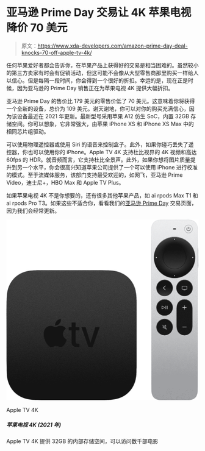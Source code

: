 # 亚马逊 Prime Day 交易让 4K 苹果电视降价 70 美元

> 原文：<https://www.xda-developers.com/amazon-prime-day-deal-knocks-70-off-apple-tv-4k/>

任何苹果爱好者都会告诉你，在苹果产品上获得好的交易是相当困难的。虽然较小的第三方卖家有时会有促销活动，但这可能不会像从大型零售商那里购买一样给人以信心。但是每隔一段时间，你会得到一个很好的折扣。幸运的是，现在正是时候，因为亚马逊的 Prime Day 销售正在为苹果电视 4K 提供大幅折扣。

亚马逊 Prime Day 的售价比 179 美元的零售价低了 70 美元。这意味着你将获得一个全新的设备，总价为 109 美元。谢天谢地，你可以对你的购买充满信心，因为该设备最近在 2021 年更新。最新型号采用苹果 A12 仿生 SoC，内置 32GB 存储空间。你可以想象，它非常强大，由苹果 iPhone XS 和 iPhone XS Max 中的相同芯片组驱动。

可以使用物理遥控器或使用 Siri 的语音来控制盒子。此外，如果你碰巧丢失了遥控器，你也可以使用你的 iPhone。Apple TV 4K 支持杜比视界的 4K 视频和高达 60fps 的 HDR。就音频而言，它支持杜比全景声。此外，如果你想将图片质量提升到另一个水平，你会很高兴知道苹果公司提供了一个可以使用 iPhone 进行校准的模式。至于流媒体服务，该部门支持最受欢迎的，如网飞，亚马逊 Prime Video，迪士尼+，HBO Max 和 Apple TV Plus。

如果苹果电视 4K 不是你想要的，还有很多其他苹果产品，如 ai rpods Max T1 和 ai rpods Pro T3。如果这些不适合你，看看我们的[亚马逊 Prime Day](https://www.xda-developers.com/amazon-prime-day/) 交易页面，因为我们会经常更新。

 <picture>![The Apple TV 4K offers 32GB of internal storage and access to thousands of movies](img/d907d8b69d2824a1019c57fa88f73c6c.png)</picture> 

Apple TV 4K

##### 苹果电视 4K (2021 年)

Apple TV 4K 提供 32GB 的内部存储空间，可以访问数千部电影